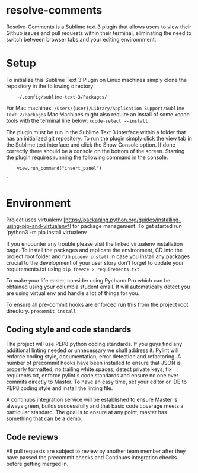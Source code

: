 # resolve-comments

Resolve-Comments is a Sublime text 3 plugin that allows users to view their Github issues and pull requests within their terminal, eliminating the need to switch between browser tabs and your editing environnment.

# Setup

To initialize this Sublime Text 3 Plugin on Linux  machines simply clone the repository in the following directory:

        ~/.config/sublime-text-3/Packages/

For Mac machines:
        `/Users/{user}/Library/Application Support/Sublime Text 2/Packages`
Mac Machines might also require an install of some xcode tools with the terminal line below:
        ```xcode-select --install```

The plugin must be run in the Sublime Text 3 interface within a folder that has an initialized git repository. To run the plugin simply click the view tab in the Sublime text interface and click the Show Console option. If done correctly there should be a console on the bottom of the screen. Starting the plugin requires running the following command in the console:

        view.run_command("insert_panel")
 
`
# Environment

Project uses virtualenv [https://packaging.python.org/guides/installing-using-pip-and-virtualenv/] for
package management. 
To get started run 
        `python3 -m pip install virtualenv

If you encounter any trouble please visit the linked virtualenv installation page. 
To install the packages and replicate the environment, CD into the project root folder and run
        `pipenv install`
In case you install any packages crucial to the development of your user story don't forget to update
your requirements.txt using 
         `pip freeze > requirements.txt`

To make your life easier, consider using Pycharm Pro which can be obtained using your columbia student email. 
It will automatically detect you are using virtual env and handle a lot of things for you. 

To ensure all pre-commit hooks are enforced run this from the project root directory.
        `precommit install`

## Coding style and code standards

The project will use PEP8 python coding standards. If you guys find any additional linting needed or unnecessary we shall
address it. Pylint will enforce coding style, documentation, error detection and refactoring. A number of precommit hooks have
been installed to ensure that JSON is properly formatted, no trailing white spaces, detect private keys, fix requirents.txt,
enforce pylint's code standards and ensure no one ever commits directly to Master. To have an easy time, set your editor or IDE
to PEP8 coding style and install the linting file. 

A continuos integration service will be established to ensure Master is always green, builds successfully and that basic code
coverage meets a particular standard. The goal is to ensure at any point, master has something that can be a demo. 

## Code reviews

All pull requests are subject to review by another team member after they have passed the precommit checks and Continuos integration
 checks before getting merged in.

